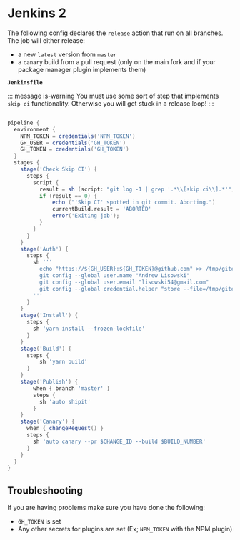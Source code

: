 # Jenkins 2

The following config declares the `release` action that run on all branches. The job will either release:

- a new `latest` version from `master`
- a `canary` build from a pull request (only on the main fork and if your package manager plugin implements them)

**`Jenkinsfile`**

::: message is-warning
You must use some sort of step that implements `skip ci` functionality. Otherwise you will get stuck in a release loop!
:::

```groovy

pipeline {
  environment {
    NPM_TOKEN = credentials('NPM_TOKEN')
    GH_USER = credentials('GH_TOKEN')
    GH_TOKEN = credentials('GH_TOKEN')
  }
  stages {
    stage('Check Skip CI') {
      steps {
        script {
          result = sh (script: "git log -1 | grep '.*\\[skip ci\\].*'", returnStatus: true)
          if (result == 0) {
              echo ("'Skip CI' spotted in git commit. Aborting.")
              currentBuild.result = 'ABORTED'
              error('Exiting job');
          }
        }
      }
    }
    stage('Auth') {
      steps {
        sh '''
          echo "https://${GH_USER}:${GH_TOKEN}@github.com" >> /tmp/gitcredfile
          git config --global user.name "Andrew Lisowski"
          git config --global user.email "lisowski54@gmail.com"
          git config --global credential.helper "store --file=/tmp/gitcredfile"
        '''
      }
    }
    stage('Install') {
      steps {
        sh 'yarn install --frozen-lockfile'
      }
    }
    stage('Build') {
      steps {
          sh 'yarn build'
      }
    }
    stage('Publish') {
        when { branch 'master' }
        steps {
          sh 'auto shipit'
        }
    }
    stage('Canary') {
      when { changeRequest() }
      steps {
        sh 'auto canary --pr $CHANGE_ID --build $BUILD_NUMBER'
      }
    }
  }
}
```

## Troubleshooting

If you are having problems make sure you have done the following:

- `GH_TOKEN` is set
- Any other secrets for plugins are set (Ex; `NPM_TOKEN` with the NPM plugin)
